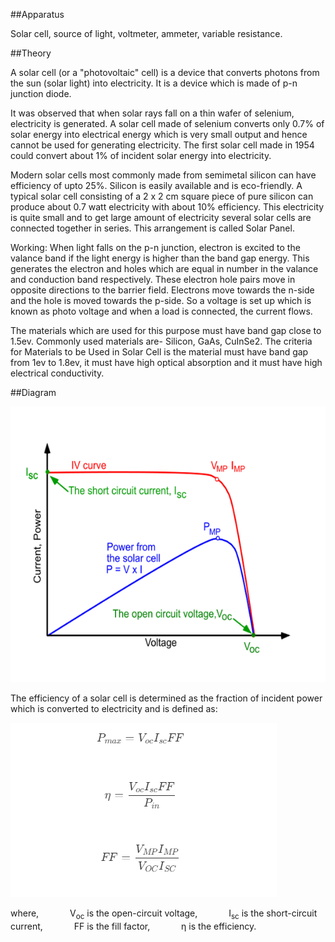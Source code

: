 ##Apparatus

<p>Solar cell, source of light, voltmeter, ammeter, variable resistance.</p>

##Theory

<p>A solar cell (or a "photovoltaic" cell) is a device that converts photons from the sun (solar light) into electricity. It is a device which is made of p-n junction diode.</p>

<p>It was observed that when solar rays fall on a thin wafer of selenium, electricity is generated. A solar cell made of selenium converts only 0.7% of solar energy into electrical energy which is very small output and hence cannot be used for generating electricity. The first solar cell made in 1954 could convert about 1% of incident solar energy into electricity.</p>

<p>Modern solar cells most commonly made from semimetal silicon can have efficiency of upto 25%. Silicon is easily available and is eco-friendly. A typical solar cell consisting of a 2 x 2 cm square piece of pure silicon can produce about 0.7 watt electricity with about 10% efficiency. This electricity is quite small and to get large amount of electricity several solar cells are connected together in series. This arrangement is called Solar Panel.</p>

<p>Working: When light falls on the p-n junction, electron is excited to the valance band if the light energy is higher than the band gap energy. This generates the electron and holes which are equal in number in the valance and conduction band respectively. These electron hole pairs move in opposite directions to the barrier field. Electrons move towards the n-side and the hole is moved towards the p-side. So a voltage is set up which is known as photo voltage and when a load is connected, the current flows.</p>

<p>The materials which are used for this purpose must have band gap close to 1.5ev. Commonly used materials are- Silicon, GaAs, CuInSe2. The criteria for Materials to be Used in Solar Cell is the material must have band gap from 1ev to 1.8ev, it must have high optical absorption and it must have high electrical conductivity.</p>

##Diagram

![Diagram](./images/dia1.png)

<p>The efficiency of a solar cell is determined as the fraction of incident power which is converted to electricity and is defined as:</p>

![Formula](./images/formula1.png)

where,
&emsp;&emsp;&emsp; V<sub>oc</sub> is the open-circuit voltage,
&emsp;&emsp;&emsp; I<sub>sc</sub> is the short-circuit current,
&emsp;&emsp;&emsp; FF is the fill factor,
&emsp;&emsp;&emsp; η is the efficiency.

<script type="text/javascript" id="MathJax-script" async src="https://cdn.jsdelivr.net/npm/mathjax@3/es5/tex-mml-chtml.js"> </script>